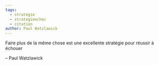 ```yaml
---
tags:
  - stratégie
  - strategieechec
  - citation
author: Paul Watzlawick
---
```



Faire plus de la même chose est une excellente stratégie pour réussir à échouer

– Paul Watzlawick